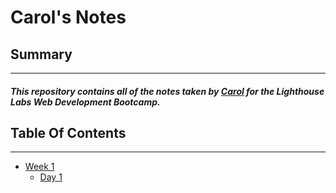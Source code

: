 # Carol's Notes
## Summary
----
##### This repository contains all of the notes taken by [Carol](https://github.com/carolhcheung/lighthouse-web-notes) for the Lighthouse Labs Web Development Bootcamp.</h5>

## Table Of Contents
----
* [Week 1](/Week_1)
  * [Day 1](/Week_1/Day_1)

